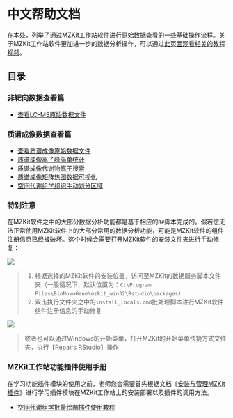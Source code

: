 # 中文帮助文档

<!-- 2022-07-14 -->

在本处，列举了通过MZKit工作站软件进行原始数据查看的一些基础操作流程。关于MZKit工作站软件更加进一步的数据分析操作，可以通过[此页面观看相关的教程视频](/bilibili.html)。

## 目录

### 非靶向数据查看篇

+ [查看LC-MS原始数据文件](/zh/#view-lc-ms)

### 质谱成像数据查看篇

+ [查看质谱成像原始数据文件](/zh/#view-ms-imaging)
+ [质谱成像离子峰简单统计](/zh/#msi-ions)
+ [质谱成像代谢物离子搜索](/zh/#msi-metabolite-query)
+ [质谱成像矩阵热图数据可视化](/zh/#msi-matrix-heatmap)
+ [空间代谢组学组织手动划分区域](/zh/#msi-tissue-maps)

### 特别注意

在MZKit软件之中的大部分数据分析功能都是基于相应的``R#``脚本完成的。假若您无法正常使用MZKit软件上的大部分常用的数据分析功能，可能是MZKit软件的组件注册信息已经被破坏。这个时候会需要打开MZKit软件的安装文件夹进行手动修复：

![](images/local_installs.PNG)
> 1. 根据选择的MZKit软件的安装位置，访问至MZKit的数据服务脚本文件夹（一般情况下，默认位置为：``C:\Program Files\BioNovoGene\mzkit_win32\Rstudio\packages``）
> 2. 双击执行文件夹之中的``install_locals.cmd``批处理脚本进行MZKit软件组件注册信息的手动修复

![](images/repairs_rstudio.png)
> 或者也可以通过Windows的开始菜单，打开MZKit的开始菜单快捷方式文件夹，执行【Repairs RStudio】操作

### MZKit工作站功能插件使用手册

在学习功能插件模块的使用之前，老师您会需要首先根据文档《[安装与管理MZKit插件](/zh/#install_plugin)》进行学习插件模块在MZKit工作站上的安装部署以及插件的调用方法。

+ [空间代谢组学批量绘图插件使用教程](/zh/#batch-msi-plot)